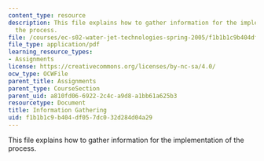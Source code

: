 ```yaml
---
content_type: resource
description: This file explains how to gather information for the implementation of
  the process.
file: /courses/ec-s02-water-jet-technologies-spring-2005/f1b1b1c9b404df057dc032d284d04a29_MITEC_S02S05_3_info_gather.pdf
file_type: application/pdf
learning_resource_types:
- Assignments
license: https://creativecommons.org/licenses/by-nc-sa/4.0/
ocw_type: OCWFile
parent_title: Assignments
parent_type: CourseSection
parent_uid: a810fd06-6922-2c4c-a9d8-a1bb61a625b3
resourcetype: Document
title: Information Gathering
uid: f1b1b1c9-b404-df05-7dc0-32d284d04a29
---
```

This file explains how to gather information for the implementation of the process.
